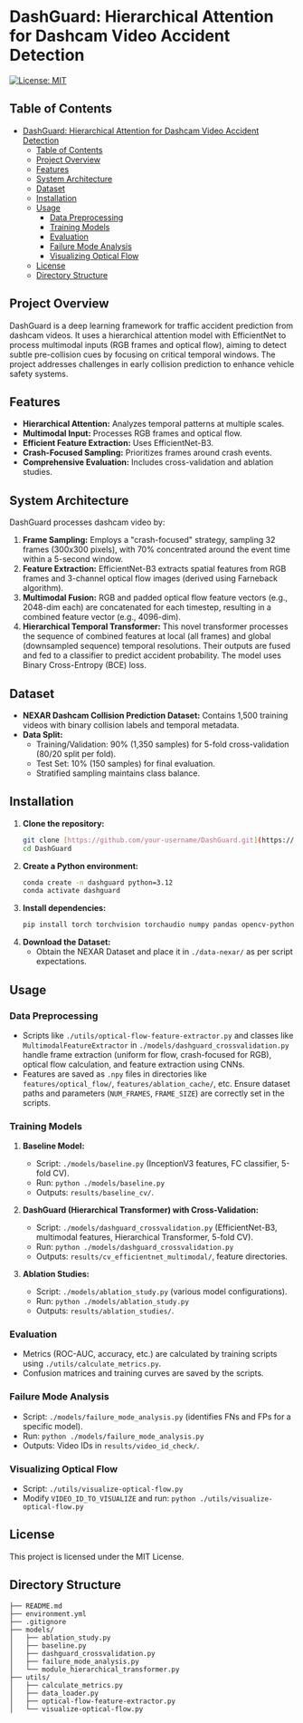 # DashGuard: Hierarchical Attention for Dashcam Video Accident Detection

[![License: MIT](https://img.shields.io/badge/License-MIT-yellow.svg)](https://opensource.org/licenses/MIT)

## Table of Contents

- [DashGuard: Hierarchical Attention for Dashcam Video Accident Detection](#dashguard-hierarchical-attention-for-dashcam-video-accident-detection)
  - [Table of Contents](#table-of-contents)
  - [Project Overview](#project-overview)
  - [Features](#features)
  - [System Architecture](#system-architecture)
  - [Dataset](#dataset)
  - [Installation](#installation)
  - [Usage](#usage)
    - [Data Preprocessing](#data-preprocessing)
    - [Training Models](#training-models)
    - [Evaluation](#evaluation)
    - [Failure Mode Analysis](#failure-mode-analysis)
    - [Visualizing Optical Flow](#visualizing-optical-flow)
  - [License](#license)
  - [Directory Structure](#directory-structure)

## Project Overview

DashGuard is a deep learning framework for traffic accident prediction from dashcam videos. It uses a hierarchical attention model with EfficientNet to process multimodal inputs (RGB frames and optical flow), aiming to detect subtle pre-collision cues by focusing on critical temporal windows. The project addresses challenges in early collision prediction to enhance vehicle safety systems.

## Features

* **Hierarchical Attention:** Analyzes temporal patterns at multiple scales.
* **Multimodal Input:** Processes RGB frames and optical flow.
* **Efficient Feature Extraction:** Uses EfficientNet-B3.
* **Crash-Focused Sampling:** Prioritizes frames around crash events.
* **Comprehensive Evaluation:** Includes cross-validation and ablation studies.

## System Architecture

DashGuard processes dashcam video by:
1.  **Frame Sampling:** Employs a "crash-focused" strategy, sampling 32 frames (300x300 pixels), with 70% concentrated around the event time within a 5-second window.
2.  **Feature Extraction:** EfficientNet-B3 extracts spatial features from RGB frames and 3-channel optical flow images (derived using Farneback algorithm).
3.  **Multimodal Fusion:** RGB and padded optical flow feature vectors (e.g., 2048-dim each) are concatenated for each timestep, resulting in a combined feature vector (e.g., 4096-dim).
4.  **Hierarchical Temporal Transformer:** This novel transformer processes the sequence of combined features at local (all frames) and global (downsampled sequence) temporal resolutions. Their outputs are fused and fed to a classifier to predict accident probability. The model uses Binary Cross-Entropy (BCE) loss.

## Dataset

* **NEXAR Dashcam Collision Prediction Dataset:** Contains 1,500 training videos with binary collision labels and temporal metadata.
* **Data Split:**
    * Training/Validation: 90% (1,350 samples) for 5-fold cross-validation (80/20 split per fold).
    * Test Set: 10% (150 samples) for final evaluation.
    * Stratified sampling maintains class balance.

## Installation

1.  **Clone the repository:**
    ```bash
    git clone [https://github.com/your-username/DashGuard.git](https://github.com/your-username/DashGuard.git)
    cd DashGuard
    ```
2.  **Create a Python environment:**
    ```bash
    conda create -n dashguard python=3.12
    conda activate dashguard
    ```
3.  **Install dependencies:**
    ```bash
    pip install torch torchvision torchaudio numpy pandas opencv-python scikit-learn matplotlib seaborn tqdm timm joblib
    ```
4.  **Download the Dataset:**
    * Obtain the NEXAR Dataset and place it in `./data-nexar/` as per script expectations.

## Usage

### Data Preprocessing

* Scripts like `./utils/optical-flow-feature-extractor.py` and classes like `MultimodalFeatureExtractor` in `./models/dashguard_crossvalidation.py` handle frame extraction (uniform for flow, crash-focused for RGB), optical flow calculation, and feature extraction using CNNs.
* Features are saved as `.npy` files in directories like `features/optical_flow/`, `features/ablation_cache/`, etc.
    Ensure dataset paths and parameters (`NUM_FRAMES`, `FRAME_SIZE`) are correctly set in the scripts.

### Training Models

1.  **Baseline Model:**
    * Script: `./models/baseline.py` (InceptionV3 features, FC classifier, 5-fold CV).
    * Run: `python ./models/baseline.py`
    * Outputs: `results/baseline_cv/`.

2.  **DashGuard (Hierarchical Transformer) with Cross-Validation:**
    * Script: `./models/dashguard_crossvalidation.py` (EfficientNet-B3, multimodal features, Hierarchical Transformer, 5-fold CV).
    * Run: `python ./models/dashguard_crossvalidation.py`
    * Outputs: `results/cv_efficientnet_multimodal/`, feature directories.

3.  **Ablation Studies:**
    * Script: `./models/ablation_study.py` (various model configurations).
    * Run: `python ./models/ablation_study.py`
    * Outputs: `results/ablation_studies/`.

### Evaluation

* Metrics (ROC-AUC, accuracy, etc.) are calculated by training scripts using `./utils/calculate_metrics.py`.
* Confusion matrices and training curves are saved by the scripts.

### Failure Mode Analysis

* Script: `./models/failure_mode_analysis.py` (identifies FNs and FPs for a specific model).
* Run: `python ./models/failure_mode_analysis.py`
* Outputs: Video IDs in `results/video_id_check/`.

### Visualizing Optical Flow

* Script: `./utils/visualize-optical-flow.py`
* Modify `VIDEO_ID_TO_VISUALIZE` and run: `python ./utils/visualize-optical-flow.py`


## License

This project is licensed under the MIT License.

## Directory Structure

```
├── README.md
├── environment.yml
├── .gitignore
├── models/
│   ├── ablation_study.py
│   ├── baseline.py
│   ├── dashguard_crossvalidation.py
│   ├── failure_mode_analysis.py
│   └── module_hierarchical_transformer.py
├── utils/
│   ├── calculate_metrics.py
│   ├── data_loader.py
│   ├── optical-flow-feature-extractor.py
│   └── visualize-optical-flow.py
```